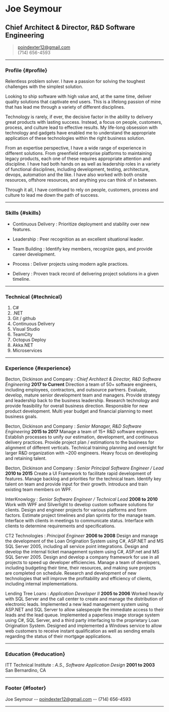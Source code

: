 # Joe Seymour
## Chief Architect & Director, R&D Software Engineering

> [poindexter12@gmail.com](poindexter12@gmail.com)  
> (714) 656-4593

------

### Profile {#profile}

Relentless problem solver. I have a passion for solving the toughest challenges with the simplest solution.

Looking to ship software with high value and, at the same time, deliver quality solutions that captivate end users. This is a lifelong passion of mine that has lead me through a variety of different disciplines.

Technology is rarely, if ever, the decisive factor in the ability to delivery great products with lasting success. Instead, a focus on people, customers, process, and culture lead to effective results.
My life-long obsession with technology and gadgets have enabled me to understand the appropriate application of these technologies within the right business solution.

From an expertise perspective, I have a wide range of experience in different solutions. From greenfield enterprise platforms to maintaining legacy products, each one of these requires appropriate attention and discipline. I have had both hands on as well as leadership roles in a variety of functional disciplines, including development, testing, architecture, devops, automation and the like. I have also worked with both onsite resources, offshore resources, and anything you can think of in between.

Through it all, I have continued to rely on people, customers, process and culture to lead me down the path of success.

------

### Skills {#skills}

* Continuous Delivery
  : Prioritize deployment and stability over new features.

* Leadership
  : Peer recognition as an excellent situational leader.

* Team Building
  : Identify key members, recognize gaps, and provide career development.

* Process
  : Deliver projects using modern agile practices.

* Delivery
  : Proven track record of delivering project solutions in a given timeline.

------

### Technical {#technical}

1. C#
2. .NET
3. Git / github
4. Continuous Delivery
5. Visual Studio
6. TeamCity
7. Octopus Deploy
8. Akka.NET
9. Microservices

------

### Experience {#experience}

Becton, Dickinson and Company
: *Chief Architect & Director, R&D Software Engineering*
  __2017 to Current__
  Direction a team of 50+ software engineers, including employees, contractors, and outsource partners.
  Evaluate, develop, mature senior development team and managers.
  Provide strategy and leadership back to the business leadership.
  Research technology and provide feasibility for overall business direction.
  Responsible for new product development.
  Multi year budget and financial planning to meet business goals.

Becton, Dickinson and Company
: *Senior Manager, R&D Software Engineering*
  __2015 to 2017__
  Manage a team of 15+ R&D software engineers.
  Establish processes to unify our estimation, development, and continuous delivery practices.
  Provide project plan / estimations to the business for alignment of different verticals.
  Technical training planning and oversight for larger R&D organization with ~200 engineers.
  Heavy focus on developing and retaining talent.

Becton, Dickinson and Company
: *Senior Principal Software Engineer / Lead*
  __2010 to 2015__
  Create a UI Framework to facilitate rapid development of features.
  Manage backlog and priorities for the technical team.
  Identify key talent on team and provide input for their growth.
  Introduce and train existing team members on WPF.

InterKnowlogy
: *Senior Software Engineer / Technical Lead*
  __2008 to 2010__
  Work with WPF and Silverlight to develop custom software solutions for clients.
  Design and engineer projects for various platforms and form factors.
  Estimate project timelines and plan sprints for the manage team.
  Interface with clients in meetings to communicate status.
  Interface with clients to determine requirements and specifications.

CT2 Technologies
: *Principal Engineer*
  __2006 to 2008__
  Design and manage the development of the Loan Origination System using C#, ASP.NET and MS SQL Server 2005, including all service point integrations.
  Design and develop the internal ticket management system using C#, ASP.net and MS SQL Server 2005.
  Design and develop a company framework for use in all projects to speed up developer efficiencies.
  Manage a team of developers, including budgeting their time, their resources, and making sure projects are completed on schedule.
  Research and development of new technologies that will improve the profitability and efficiency of clients, including internal implementations.

Lending Tree Loans
: *Application Developer II*
  __2005 to 2006__
  Worked heavily with SQL Server and the call center to create and manage the distribution of electronic leads.
  Implemented a new lead management system using ASP.NET and SQL Server to allow salespeople the immediate access to their leads and the lead queue.
  Implemented a paperless image storage system using C#, SQL Server, and a third party interfacing to the proprietary Loan Origination System.
  Designed and implemented a Windows service to allow web customers to receive instant qualification as well as sending emails regarding the status of their mortgage applications.


------

### Education {#education}

ITT Technical Institute
: *A.S., Software Application Design*
  __2001 to 2003__
  San Bernardino, CA

------

### Footer {#footer}

Joe Seymour -- [poindexter12@gmail.com](poindexter12@gmail.com) -- (714) 656-4593

------
